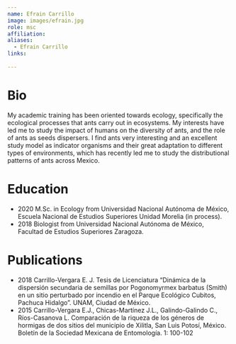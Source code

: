 ```yaml
---
name: Efrain Carrillo
image: images/efrain.jpg
role: msc
affiliation: 
aliases:
  - Efrain Carrillo
links:
  
---
```


# Bio

My academic training has been oriented towards ecology, specifically the ecological processes that ants carry out in ecosystems. My interests have led me to study the impact of humans on the diversity of ants, and the role of ants as seeds dispersers. 
I find ants very interesting and an excellent study model as indicator organisms and their great adaptation to different types of environments, which has recently led me to study the distributional patterns of ants across Mexico. 


# Education

* 2020 M.Sc. in Ecology from Universidad Nacional Autónoma de México, Escuela Nacional de Estudios Superiores Unidad Morelia (in process).
* 2018 Biologist from Universidad Nacional Autónoma de México, Facultad de Estudios Superiores Zaragoza.


# Publications
* 2018
Carrillo-Vergara E. J. Tesis de Licenciatura “Dinámica de la dispersión secundaria de semillas por Pogonomyrmex barbatus (Smith) en un sitio perturbado por incendio en el Parque Ecológico Cubitos, Pachuca Hidalgo”. UNAM, Ciudad de México.
* 2015
Carrillo-Vergara E.J., Chicas-Martínez J.L., Galindo-Galindo C., Ríos-Casanova L. Comparación de la riqueza de los géneros de hormigas de dos sitios del municipio de Xilitla, San Luis Potosí, México. Boletín de la Sociedad Mexicana  de Entomología. 1: 100-102
